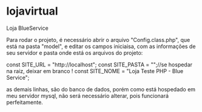 # lojavirtual
Loja BlueService

Para rodar o projeto, é necessário abrir o arquivo "Config.class.php", que está na pasta "model", e editar os campos iniciaisa, com as informações de seu servidor e pasta onde está os arquivos do projeto:

const SITE_URL = "http://localhost";
const SITE_PASTA = "";//se hospedar na raiz, deixar em branco !
const SITE_NOME = "Loja Teste PHP - Blue Service";

as demais linhas, são do banco de dados, porém como está hospedado em meu servidor mysql, não será necessário alterar, pois funcionará perfeitamente.


